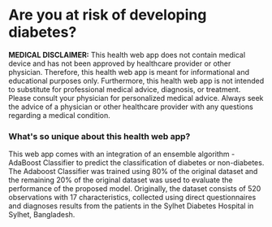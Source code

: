 # Are you at risk of developing diabetes? 

**MEDICAL DISCLAIMER:** This health web app does not contain medical device and has not been approved by healthcare provider or other physician. Therefore, this health web app is meant for informational and educational purposes only. Furthermore, this health web app is not intended to substitute for professional medical advice, diagnosis, or treatment. Please consult your physician for personalized medical advice. Always seek the advice of a physician or other healthcare provider with any questions regarding a medical condition.

### What's so unique about this health web app? 

This web app comes with an integration of an ensemble algorithm - AdaBoost Classifier to predict the classification of diabetes or non-diabetes. The Adaboost Classifier was trained using 80% of the original dataset and the remaining 20% of the original dataset was used to evaluate the performance of the proposed model. Originally, the dataset consists of 520 observations with 17 characteristics, collected using direct questionnaires and diagnoses results from the patients in the Sylhet Diabetes Hospital in Sylhet, Bangladesh.
